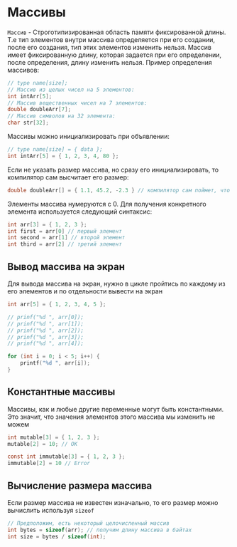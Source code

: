 # Массивы

`Массив` - Строготипизированная область памяти фиксированной длины. Т.е тип элементов внутри массива определяется при его создании, после его создания, тип этих элементов изменить нельзя. Массив имеет фиксированную длину, которая задается при его определении, после определения, длину изменить нельзя. Пример определения массивов:

```c
// type name[size];
// Массив из целых чисел на 5 элементов:
int intArr[5];
// Массив вещественных чисел на 7 элементов:
double doubleArr[7];
// Массив символов на 32 элемента:
char str[32];
```

Массивы можно инициализировать при объявлении:

```c
// type name[size] = { data };
int intArr[5] = { 1, 2, 3, 4, 80 };
```

Если не указать размер массива, но сразу его инициализировать, то компилятор сам высчитает его размер:

```c
double doubleArr[] = { 1.1, 45.2, -2.3 } // компилятор сам поймет, что размер массива - 3
```

Элементы массива нумеруются с 0. Для получения конкретного элемента используется следующий синтаксис:

```c
int arr[3] = { 1, 2, 3 };
int first = arr[0] // первый элемент
int second = arr[1] // второй элемент
int third = arr[2] // третий элемент
```

## Вывод массива на экран

Для вывода массива на экран, нужно в цикле пройтись по каждому из его элементов и по отдельности вывести на экран

```c
int arr[5] = { 1, 2, 3, 4, 5 };

// prinf("%d ", arr[0]);
// prinf("%d ", arr[1]);
// prinf("%d ", arr[2]);
// prinf("%d ", arr[3]);
// prinf("%d ", arr[4]);

for (int i = 0; i < 5; i++) {
    printf("%d ", arr[i]);
}
```

## Константные массивы

Массивы, как и любые другие переменные могут быть константными. Это значит, что значения элементов этого массива мы изменить не можем

```c
int mutable[3] = { 1, 2, 3 };
mutable[2] = 10; // OK

const int immutable[3] = { 1, 2, 3 };
immutable[2] = 10 // Error
```

## Вычисление размера массива

Если размер массива не известен изначально, то его размер можно вычислить используя `sizeof`

```c
// Предположим, есть некоторый целочисленный массив
int bytes = sizeof(arr); // получим длину массива в байтах
int size = bytes / sizeof(int);
```
